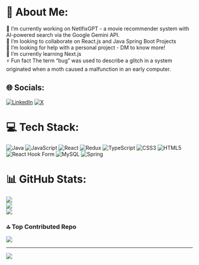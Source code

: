 # 💫 About Me:
🔭 I’m currently working on NetlfixGPT - a movie recommender system with AI-powered search via the Google Gemini API.<br>👯 I’m looking to collaborate on React.js and Java Spring Boot Projects<br>🤝 I’m looking for help with a personal project - DM to know more!<br>🌱 I’m currently learning Next.js<br>⚡ Fun fact The term “bug” was used to describe a glitch in a system originated when a moth caused a malfunction in an early computer.


## 🌐 Socials:
[![LinkedIn](https://img.shields.io/badge/LinkedIn-%230077B5.svg?logo=linkedin&logoColor=white)](https://linkedin.com/in/gunjan-rawat) [![X](https://img.shields.io/badge/X-black.svg?logo=X&logoColor=white)](https://x.com/@Rawat_Gunjan5) 

# 💻 Tech Stack:
![Java](https://img.shields.io/badge/java-%23ED8B00.svg?style=for-the-badge&logo=openjdk&logoColor=white) ![JavaScript](https://img.shields.io/badge/javascript-%23323330.svg?style=for-the-badge&logo=javascript&logoColor=%23F7DF1E) ![React](https://img.shields.io/badge/react-%2320232a.svg?style=for-the-badge&logo=react&logoColor=%2361DAFB) ![Redux](https://img.shields.io/badge/redux-%23593d88.svg?style=for-the-badge&logo=redux&logoColor=white) ![TypeScript](https://img.shields.io/badge/typescript-%23007ACC.svg?style=for-the-badge&logo=typescript&logoColor=white) ![CSS3](https://img.shields.io/badge/css3-%231572B6.svg?style=for-the-badge&logo=css3&logoColor=white) ![HTML5](https://img.shields.io/badge/html5-%23E34F26.svg?style=for-the-badge&logo=html5&logoColor=white) ![React Hook Form](https://img.shields.io/badge/React%20Hook%20Form-%23EC5990.svg?style=for-the-badge&logo=reacthookform&logoColor=white) ![MySQL](https://img.shields.io/badge/mysql-%2300000f.svg?style=for-the-badge&logo=mysql&logoColor=white) ![Spring](https://img.shields.io/badge/spring-%236DB33F.svg?style=for-the-badge&logo=spring&logoColor=white)
# 📊 GitHub Stats:
![](https://github-readme-stats.vercel.app/api?username=gunjanrawat5&theme=gotham&hide_border=false&include_all_commits=true&count_private=true)<br/>
![](https://github-readme-streak-stats.herokuapp.com/?user=gunjanrawat5&theme=gotham&hide_border=false)<br/>
![](https://github-readme-stats.vercel.app/api/top-langs/?username=gunjanrawat5&theme=gotham&hide_border=false&include_all_commits=true&count_private=true&layout=compact)

### 🔝 Top Contributed Repo
![](https://github-contributor-stats.vercel.app/api?username=gunjanrawat5&limit=5&theme=dark&combine_all_yearly_contributions=true)

---
[![](https://visitcount.itsvg.in/api?id=gunjanrawat5&icon=2&color=12)](https://visitcount.itsvg.in)

<!-- Proudly created with GPRM ( https://gprm.itsvg.in ) -->
